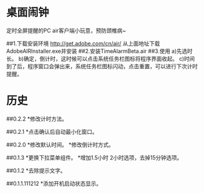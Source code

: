 桌面闹钟
================================ 

定时全屏提醒的PC air客户端小玩意，预防颈椎病~

##1.下载安装环境
http://get.adobe.com/cn/air/
从上面地址下载AdobeAIRInstaller.exe并安装
##2.安装TimeAlarmBeta.air
##3.使用
a)先选时长。
b)确定，倒计时，这时候可以点击系统任务栏图标将程序界面收起。
c)时间到了后，程序窗口会弹出来，系统任务栏图标闪动，点击重置，可以进行下次计时提醒。


历史
================================ 
##0.2.2
*修改计时方法。

##0.2.1
*点击确认后自动最小化窗口。

##0.2.0
*修改默认时间。
*修改倒计时方式。

##0.1.3
*更换下拉菜单组件。
*增加1.5小时 2小时选项，去掉15分钟选项。

##0.1.2
*去除提示文字。

##0.1.1.111212
*添加开机启动状态显示。
